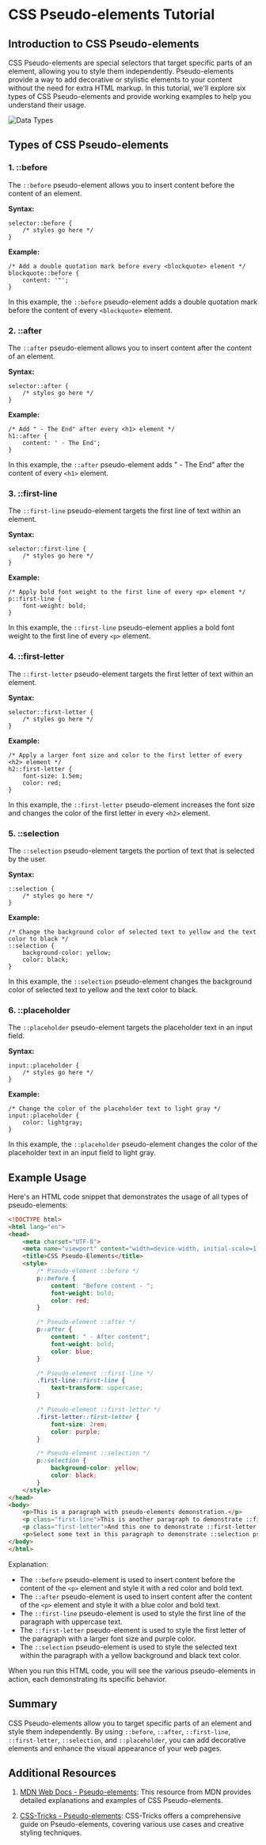 # CSS Pseudo-elements Tutorial

## Introduction to CSS Pseudo-elements

CSS Pseudo-elements are special selectors that target specific parts of an element, allowing you to style them independently. Pseudo-elements provide a way to add decorative or stylistic elements to your content without the need for extra HTML markup. In this tutorial, we'll explore six types of CSS Pseudo-elements and provide working examples to help you understand their usage.

![Data Types](../../Assets/Pseudo.jpg)

## Types of CSS Pseudo-elements

### 1. ::before

The `::before` pseudo-element allows you to insert content before the content of an element.

**Syntax:**
```
selector::before {
    /* styles go here */
}
```

**Example:**
```
/* Add a double quotation mark before every <blockquote> element */
blockquote::before {
    content: '"';
}
```

In this example, the `::before` pseudo-element adds a double quotation mark before the content of every `<blockquote>` element.

### 2. ::after

The `::after` pseudo-element allows you to insert content after the content of an element.

**Syntax:**
```
selector::after {
    /* styles go here */
}
```

**Example:**
```
/* Add " - The End" after every <h1> element */
h1::after {
    content: ' - The End';
}
```

In this example, the `::after` pseudo-element adds " - The End" after the content of every `<h1>` element.

### 3. ::first-line

The `::first-line` pseudo-element targets the first line of text within an element.

**Syntax:**
```
selector::first-line {
    /* styles go here */
}
```

**Example:**
```
/* Apply bold font weight to the first line of every <p> element */
p::first-line {
    font-weight: bold;
}
```

In this example, the `::first-line` pseudo-element applies a bold font weight to the first line of every `<p>` element.

### 4. ::first-letter

The `::first-letter` pseudo-element targets the first letter of text within an element.

**Syntax:**
```
selector::first-letter {
    /* styles go here */
}
```

**Example:**
```
/* Apply a larger font size and color to the first letter of every <h2> element */
h2::first-letter {
    font-size: 1.5em;
    color: red;
}
```

In this example, the `::first-letter` pseudo-element increases the font size and changes the color of the first letter in every `<h2>` element.

### 5. ::selection

The `::selection` pseudo-element targets the portion of text that is selected by the user.

**Syntax:**
```
::selection {
    /* styles go here */
}
```

**Example:**
```
/* Change the background color of selected text to yellow and the text color to black */
::selection {
    background-color: yellow;
    color: black;
}
```

In this example, the `::selection` pseudo-element changes the background color of selected text to yellow and the text color to black.

### 6. ::placeholder

The `::placeholder` pseudo-element targets the placeholder text in an input field.

**Syntax:**
```
input::placeholder {
    /* styles go here */
}
```

**Example:**
```
/* Change the color of the placeholder text to light gray */
input::placeholder {
    color: lightgray;
}
```

In this example, the `::placeholder` pseudo-element changes the color of the placeholder text in an input field to light gray.

## Example Usage
 Here's an HTML code snippet that demonstrates the usage of all types of pseudo-elements:

```html
<!DOCTYPE html>
<html lang="en">
<head>
    <meta charset="UTF-8">
    <meta name="viewport" content="width=device-width, initial-scale=1.0">
    <title>CSS Pseudo-Elements</title>
    <style>
        /* Pseudo-element ::before */
        p::before {
            content: "Before content - ";
            font-weight: bold;
            color: red;
        }

        /* Pseudo-element ::after */
        p::after {
            content: " - After content";
            font-weight: bold;
            color: blue;
        }

        /* Pseudo-element ::first-line */
        .first-line::first-line {
            text-transform: uppercase;
        }

        /* Pseudo-element ::first-letter */
        .first-letter::first-letter {
            font-size: 2rem;
            color: purple;
        }

        /* Pseudo-element ::selection */
        p::selection {
            background-color: yellow;
            color: black;
        }
    </style>
</head>
<body>
    <p>This is a paragraph with pseudo-elements demonstration.</p>
    <p class="first-line">This is another paragraph to demonstrate ::first-line pseudo-element.</p>
    <p class="first-letter">And this one to demonstrate ::first-letter pseudo-element.</p>
    <p>Select some text in this paragraph to demonstrate ::selection pseudo-element.</p>
</body>
</html>
```

Explanation:
- The `::before` pseudo-element is used to insert content before the content of the `<p>` element and style it with a red color and bold text.
- The `::after` pseudo-element is used to insert content after the content of the `<p>` element and style it with a blue color and bold text.
- The `::first-line` pseudo-element is used to style the first line of the paragraph with uppercase text.
- The `::first-letter` pseudo-element is used to style the first letter of the paragraph with a larger font size and purple color.
- The `::selection` pseudo-element is used to style the selected text within the paragraph with a yellow background and black text color.

When you run this HTML code, you will see the various pseudo-elements in action, each demonstrating its specific behavior.
## Summary

CSS Pseudo-elements allow you to target specific parts of an element and style them independently. By using `::before`, `::after`, `::first-line`, `::first-letter`, `::selection`, and `::placeholder`, you can add decorative elements and enhance the visual appearance of your web pages.

## Additional Resources

1. [MDN Web Docs - Pseudo-elements](https://developer.mozilla.org/en-US/docs/Web/CSS/Pseudo-elements): This resource from MDN provides detailed explanations and examples of CSS Pseudo-elements.

2. [CSS-Tricks - Pseudo-elements](https://css-tricks.com/almanac/selectors/a/after-and-before/): CSS-Tricks offers a comprehensive guide on Pseudo-elements, covering various use cases and creative styling techniques.